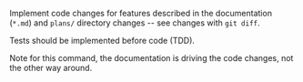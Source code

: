 Implement code changes for features described in the documentation (`*.md`) and `plans/` 
directory changes -- see changes with `git diff`.

Tests should be implemented before code (TDD).

Note for this command, the documentation is driving the code changes, not the
other way around.

